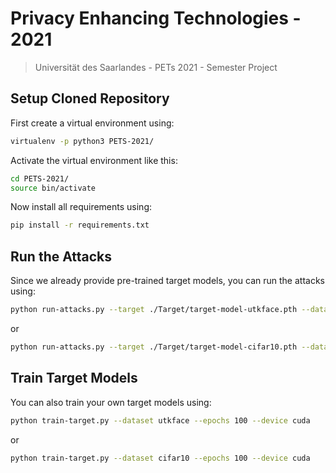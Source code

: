 # Privacy Enhancing Technologies - 2021
> Universität des Saarlandes - PETs 2021 - Semester Project

## Setup Cloned Repository
First create a virtual environment using:
```bash
virtualenv -p python3 PETS-2021/
```
Activate the virtual environment like this:
```bash
cd PETS-2021/
source bin/activate
```
Now install all requirements using:
```bash
pip install -r requirements.txt
```

## Run the Attacks
Since we already provide pre-trained target models, you can run the attacks using:
```bash
python run-attacks.py --target ./Target/target-model-utkface.pth --dataset utkface --inferred-attribute race --device cuda
```
or 
```bash
python run-attacks.py --target ./Target/target-model-cifar10.pth --dataset cifar10 --device cuda
```

## Train Target Models
You can also train your own target models using:
```bash
python train-target.py --dataset utkface --epochs 100 --device cuda
```
or
```bash
python train-target.py --dataset cifar10 --epochs 100 --device cuda
```